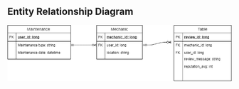 ## Entity Relationship Diagram

[![Can't load ERD](img/entity-relationship-database.png)](pdf/entity-relationship-database.pdf)